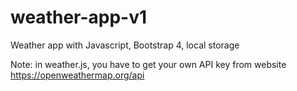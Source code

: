 # weather-app-v1

Weather app with Javascript, Bootstrap 4, local storage

Note: in weather.js, you have to get your own API key from website https://openweathermap.org/api